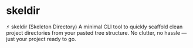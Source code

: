 # skeldir
⚡︎ skeldir (Skeleton Directory) A minimal CLI tool to quickly scaffold clean project directories from your pasted tree structure. No clutter, no hassle — just your project ready to go.
